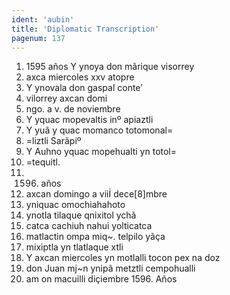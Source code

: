 ```yaml
---
ident: 'aubin'
title: 'Diplomatic Transcription'
pagenum: 137
---
```

1.    1595 años 	Y ynoya don mãrique visorrey
2.    axca miercoles xxv atopre
3.    Y ynovala don gaspal conteʹ
4.    vilorrey axcan domi
5.    ngo. a v. de noviembre
6.    Y yquac mopevaltis inº apiaztli
7.    Y yuã y quac momanco totomonal=
8.    =liztli Sarãpiº
9.    Y Auhno yquac mopehualti yn totol=
10. =tequitl.
11. 1596. años
12. axcan domingo a viiİ dece[8]mbre
13. yniquac omochiahahoto
14. ynotla tilaque qnixitol ychã
15. catca cachiuh nahui yolticatca
16. matlactin ompa miq~. telpilo yãҫa
17. mixiptla yn tlatlaque xtli
18. Y axcan miercoles yn motlalli tocon pex na doz
19. don Juan mj~n ynipã metztli cempohualli
20. am on macuilli diҫiembre 1596. Años
